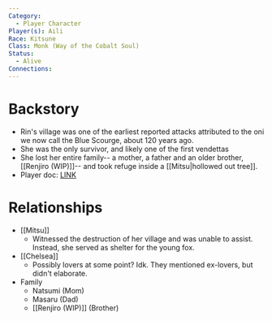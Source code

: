 ```yaml
---
Category:
  - Player Character
Player(s): Aili
Race: Kitsune
Class: Monk (Way of the Cobalt Soul)
Status:
  - Alive
Connections:
---
```

# Backstory

- Rin's village was one of the earliest reported attacks attributed to the oni we now call the Blue Scourge, about 120 years ago.
- She was the only survivor, and likely one of the first vendettas
- She lost her entire family-- a mother, a father and an older brother, [[Renjiro (WIP)]]-- and took refuge inside a [[Mitsu|hollowed out tree]].
- Player doc: [LINK](https://docs.google.com/document/d/1muT9i9AVnczkjHsu1Ih1E_O0SiQUlBLyMY9oy33D2dw/edit#heading=h.2of2mfkif5oh)

# Relationships

- [[Mitsu]]
	- Witnessed the destruction of her village and was unable to assist. Instead, she served as shelter for the young fox.
- [[Chelsea]]
	- Possibly lovers at some point? Idk. They mentioned ex-lovers, but didn't elaborate.
- Family
	- Natsumi (Mom)
	- Masaru (Dad)
	- [[Renjiro (WIP)]] (Brother)
